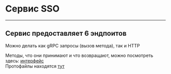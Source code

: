 # Сервис SSO

___

## Сервис предоставляет 6 эндпоитов

Можно делать как gRPC запросы (вызов метода), так и HTTP

Методы, что они принимают и что возвращают, можно посмотреть здесь: [интерфейс](https://github.com/dedmouze/protos)  
Протофайлы находятся [тут](https://github.com/dedmouze/protos/tree/main/proto/sso)